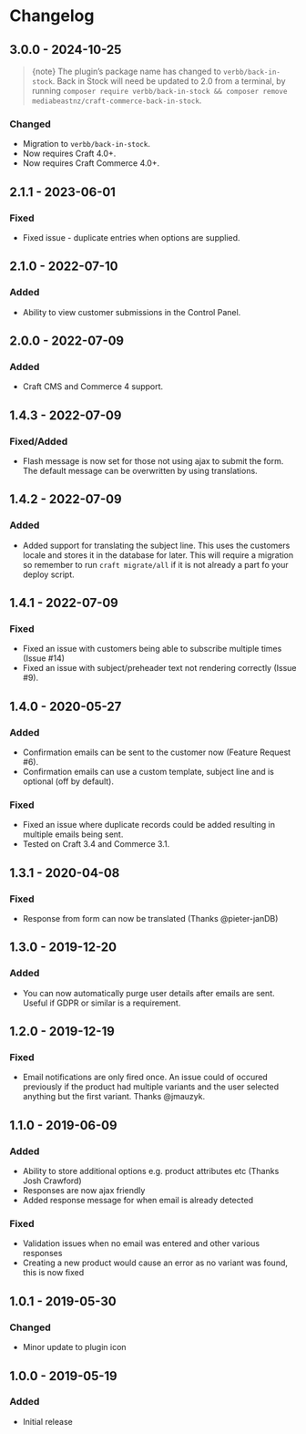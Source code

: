 # Changelog

## 3.0.0 - 2024-10-25
> {note} The plugin’s package name has changed to `verbb/back-in-stock`. Back in Stock will need be updated to 2.0 from a terminal, by running `composer require verbb/back-in-stock && composer remove mediabeastnz/craft-commerce-back-in-stock`.

### Changed
- Migration to `verbb/back-in-stock`.
- Now requires Craft 4.0+.
- Now requires Craft Commerce 4.0+.

## 2.1.1 - 2023-06-01

### Fixed
- Fixed issue - duplicate entries when options are supplied.

## 2.1.0 - 2022-07-10

### Added
- Ability to view customer submissions in the Control Panel.

## 2.0.0 - 2022-07-09

### Added
- Craft CMS and Commerce 4 support.

## 1.4.3 - 2022-07-09

### Fixed/Added
- Flash message is now set for those not using ajax to submit the form. The default message can be overwritten by using translations.

## 1.4.2 - 2022-07-09

### Added
- Added support for translating the subject line. This uses the customers locale and stores it in the database for later. This will require a migration so remember to run `craft migrate/all` if it is not already a part fo your deploy script. 

## 1.4.1 - 2022-07-09

### Fixed
- Fixed an issue with customers being able to subscribe multiple times (Issue #14)
- Fixed an issue with subject/preheader text not rendering correctly (Issue #9).

## 1.4.0 - 2020-05-27

### Added
- Confirmation emails can be sent to the customer now (Feature Request #6).
- Confirmation emails can use a custom template, subject line and is optional (off by default).

### Fixed
- Fixed an issue where duplicate records could be added resulting in multiple emails being sent.
- Tested on Craft 3.4 and Commerce 3.1.

## 1.3.1 - 2020-04-08

### Fixed
- Response from form can now be translated (Thanks @pieter-janDB)

## 1.3.0 - 2019-12-20

### Added
- You can now automatically purge user details after emails are sent. Useful if GDPR or similar is a requirement.

## 1.2.0 - 2019-12-19

### Fixed
- Email notifications are only fired once. An issue could of occured previously if the product had multiple variants and the user selected anything but the first variant. Thanks @jmauzyk.

## 1.1.0 - 2019-06-09

### Added
- Ability to store additional options e.g. product attributes etc (Thanks Josh Crawford)
- Responses are now ajax friendly
- Added response message for when email is already detected
 
### Fixed
- Validation issues when no email was entered and other various responses
- Creating a new product would cause an error as no variant was found, this is now fixed 

## 1.0.1 - 2019-05-30

### Changed
- Minor update to plugin icon

## 1.0.0 - 2019-05-19

### Added
- Initial release
